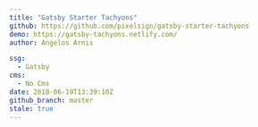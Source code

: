 ```yaml
---
title: "Gatsby Starter Tachyons"
github: https://github.com/pixelsign/gatsby-starter-tachyons
demo: https://gatsby-tachyons.netlify.com/
author: Angelos Arnis

ssg:
  - Gatsby
cms:
  - No Cms
date: 2018-06-19T13:39:10Z
github_branch: master
stale: true
---
```

